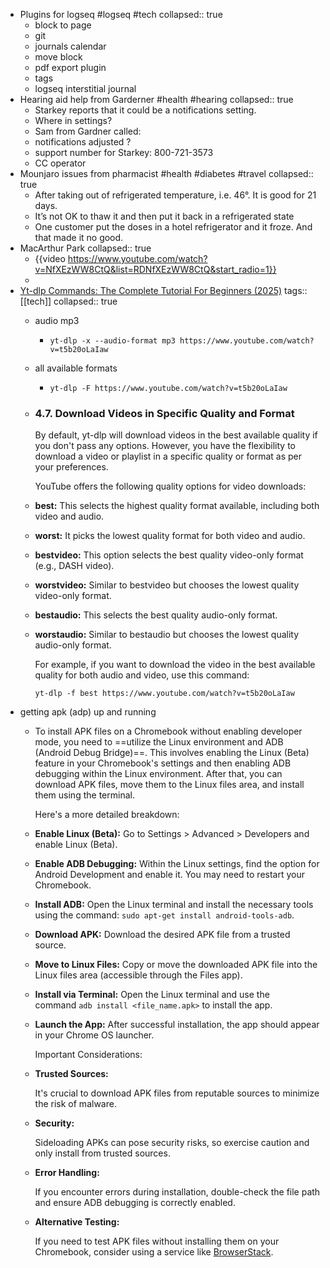 - Plugins for logseq #logseq #tech
  collapsed:: true
	- block to page
	- git
	- journals calendar
	- move block
	- pdf export plugin
	- tags
	- logseq interstitial journal
- Hearing aid help from Garderner #health #hearing
  collapsed:: true
	- Starkey reports that it could be a notifications setting.
	- Where in settings?
	- Sam from Gardner called:
	- notifications adjusted ?
	- support number for Starkey: 800-721-3573
	- CC operator
- Mounjaro issues from pharmacist #health #diabetes #travel
  collapsed:: true
	- After taking out of refrigerated temperature, i.e. 46°. It is good for 21 days.
	- It’s not OK to thaw it and then put it back in a refrigerated state
	- One customer put the doses in a hotel refrigerator and it froze. And that made it no good.
- MacArthur Park
  collapsed:: true
	- {{video https://www.youtube.com/watch?v=NfXEzWW8CtQ&list=RDNfXEzWW8CtQ&start_radio=1}}
	-
- [Yt-dlp Commands: The Complete Tutorial For Beginners (2025)](https://ostechnix.com/yt-dlp-tutorial/)
  tags:: [[tech]]
  collapsed:: true
	- audio mp3
		- ```
		  yt-dlp -x --audio-format mp3 https://www.youtube.com/watch?v=t5b20oLaIaw
		  ```
	- all available formats
		- ```
		  yt-dlp -F https://www.youtube.com/watch?v=t5b20oLaIaw
		  ```
	- ### 4.7. Download Videos in Specific Quality and Format 
	  
	  By default, yt-dlp will download videos in the best available quality if you don't pass any options. However, you have the flexibility to download a video or playlist in a specific quality or format as per your preferences.
	  
	  YouTube offers the following quality options for video downloads:
	- **best:** This selects the highest quality format available, including both video and audio.
	- **worst:** It picks the lowest quality format for both video and audio.
	- **bestvideo:** This option selects the best quality video-only format (e.g., DASH video).
	- **worstvideo:** Similar to bestvideo but chooses the lowest quality video-only format.
	- **bestaudio:** This selects the best quality audio-only format.
	- **worstaudio:** Similar to bestaudio but chooses the lowest quality audio-only format.
	  
	  For example, if you want to download the video in the best available quality for both audio and video, use this command:
	  
	  ```
	  yt-dlp -f best https://www.youtube.com/watch?v=t5b20oLaIaw
	  ```
- getting apk (adp) up and running
	- To install APK files on a Chromebook without enabling developer mode, you need to ==utilize the Linux environment and ADB (Android Debug Bridge)==. This involves enabling the Linux (Beta) feature in your Chromebook's settings and then enabling ADB debugging within the Linux environment. After that, you can download APK files, move them to the Linux files area, and install them using the terminal. 
	  
	  Here's a more detailed breakdown:
	- **Enable Linux (Beta):** Go to Settings > Advanced > Developers and enable Linux (Beta).
	- **Enable ADB Debugging:** Within the Linux settings, find the option for Android Development and enable it. You may need to restart your Chromebook.
	- **Install ADB:** Open the Linux terminal and install the necessary tools using the command: `sudo apt-get install android-tools-adb`.
	- **Download APK:** Download the desired APK file from a trusted source.
	- **Move to Linux Files:** Copy or move the downloaded APK file into the Linux files area (accessible through the Files app).
	- **Install via Terminal:** Open the Linux terminal and use the command `adb install <file_name.apk>` to install the app.
	- **Launch the App:** After successful installation, the app should appear in your Chrome OS launcher. 
	  
	  Important Considerations:
	- **Trusted Sources:**
	  
	  It's crucial to download APK files from reputable sources to minimize the risk of malware.
	- **Security:**
	  
	  Sideloading APKs can pose security risks, so exercise caution and only install from trusted sources.
	- **Error Handling:**
	  
	  If you encounter errors during installation, double-check the file path and ensure ADB debugging is correctly enabled.
	- **Alternative Testing:**
	  
	  If you need to test APK files without installing them on your Chromebook, consider using a service like [BrowserStack](https://www.browserstack.com/guide/open-apk-files-chromebook).
